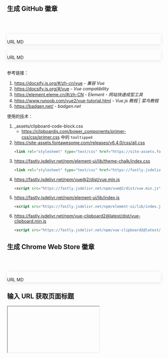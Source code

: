 <script>
  new Vue({
    el: '#app1',
    data: function() {
      return {
        message: "https://github.com/vc-awesome/docs-learning",
        options: [{
          value: 'Badgen',
          label: 'Badgen'
        }, {
          value: 'Shields',
          label: 'Shields'
        }],
        value: "Badgen",
        formInline: {
          user: '',
          region: ''
        },
        alert: {
          type: "warning",
          type_1: "success",
          type_2: "warning",
          title: "https://img.shields.io/badge/preview-some%20parameters%20missing-lightgray",
          title_1: "https://img.shields.io/badge/preview-some%20parameters%20missing-lightgray",
          title_2: "https://img.shields.io/badge/preview-some%20parameters%20missing-lightgray",
        },
        image: {
          src: "https://img.shields.io/badge/preview-some%20parameters%20missing-lightgray",
          src_1: "",
          src_2: "",
        },
        dropdown: {
          disabled: true,
        },
        is_tooltip: false,
        tooltip_class: {
          'tooltipped': true,
          'tooltipped-s': true,
          'tooltipped-no-delay': true,
        },
        button_icon: {
          uncopy: "el-icon-copy-document",
          copied: "el-icon-check",
        },
        command: "",

        // 
        url: "https://element.eleme.cn/",
        
        // 生成
        ext: {
          id: "lmgbdjfoaihhgdphombpgjpaohjfeapp",
          alert: {
            title: "https://img.shields.io/badge/preview-some%20parameters%20missing-lightgray",
            type: "success",
          },
          image: {
            src: "https://img.shields.io/badge/preview-some%20parameters%20missing-lightgray",
          }
        },
      }
    },
    created: function() {
      this.onSubmit();
      this.onSubmitExt();
    },
    methods: {
      handleClick() {
        const _that = this;
        _that.$copyText(_that.image.src).then(function (e) {
          _that.$message({message: 'URL Copied', type: 'success'});
          // console.log(e)
        }, function (e) {
          alert('Can not copy')
          // console.log(e)
        })
      },
      handleCommand(command, url = '') {
        const _that = this;
        if (command == "a") {
          const text = "![GitHub last commit](" + _that.image.src_1 + ")";
          _that.$copyText(text).then(function (e) {
            // _that.$message({message: 'Markdown Copied', type: 'success'});
            // console.log(e)
          }, function (e) {
            alert('Can not copy')
            // console.log(e)
          })
        } else if (command == "aa") {
          const text = "![GitHub last commit](" + _that.image.src_2 + ")";
          _that.$copyText(text).then(function (e) {
            // _that.$message({message: 'Markdown Copied', type: 'success'});
            // console.log(e)
          }, function (e) {
            alert('Can not copy')
            // console.log(e)
          })
        } else if (command == "b") {
          _that.$copyText(_that.message).then(function (e) {
            // _that.$message({message: 'GitHub Copied', type: 'success'});
            // console.log(e)
          }, function (e) {
            alert('Can not copy')
            // console.log(e)
          })
        } else if (command == "c") {
          _that.$copyText(_that.image.src_1).then(function (e) {
            // _that.$message({message: 'URL Copied', type: 'success'});
            // console.log(e)
          }, function (e) {
            alert('Can not copy')
            // console.log(e)
          })
        } else if (command == "cc") {
          _that.$copyText(_that.image.src_2).then(function (e) {
            // _that.$message({message: 'URL Copied', type: 'success'});
            // console.log(e)
          }, function (e) {
            alert('Can not copy')
            // console.log(e)
          })
        } else if (command == "d") {
          _that.$copyText(url).then(function (e) {
            // _that.$message({message: 'URL Copied', type: 'success'});
            // console.log(e)
          }, function (e) {
            alert('Can not copy')
            // console.log(e)
          })
        } else if (command == "copyExtUrl") {
          _that.$copyText(_that.ext.image.src).then(function (e) {
            // _that.$message({message: 'URL Copied', type: 'success'});
          }, function (e) {
            alert('Can not copy')
            // console.log(e)
          })
        } else if (command == "copyExtMd") {
          const text = `![Chrome Web Store](${_that.ext.image.src}) ![Chrome Web Store](https://img.shields.io/chrome-web-store/rating/${_that.ext.id}?style=social)`;
          _that.$copyText(text).then(function (e) {
            // _that.$message({message: 'URL Copied', type: 'success'});
          }, function (e) {
            alert('Can not copy')
            // console.log(e)
          })
        }
        _that.command = command;
        _that.is_tooltip = true;
      },
      onSubmit() {
        const _that = this;
        try {
          const url = new URL(this.message);
          if (this.value == 'Shields') {
            _that.image.src = _that.alert.title = "https://img.shields.io/github/last-commit" + url.pathname +"?color=blue&logo=github&style=flat-square";
          } else {
            _that.image.src = _that.alert.title = "https://flat.badgen.net/github/last-commit" + url.pathname +"?icon=github&color=blue";
            _that.value = "Badgen";
          }
    
          _that.image.src_1 = _that.alert.title_1 = "https://img.shields.io/github/last-commit" + url.pathname +"?color=blue&logo=github&style=flat-square";
          _that.image.src_2 = _that.alert.title_2 = "https://flat.badgen.net/github/last-commit" + url.pathname +"?icon=github&color=blue";
    
          _that.alert.type_1 = "success";
          _that.alert.type_2 = "warning";
          _that.dropdown.disabled = false;
          // console.log(url);
          // console.log('submit!');
        }
        catch(err) {
          _that.alert.type_1 = "error";
          _that.alert.type_2 = "error";
          _that.alert.title_1 = err.message;
          _that.alert.title_2 = err.message;
          _that.image.src = "https://img.shields.io/badge/preview-some%20parameters%20missing-lightgray";
          _that.dropdown.disabled = true;
          // console.log(_that)
          //console.log(err)
          //console.log(err.message)
        }
      },
      onSubmitExt() {
        const _that = this;
        try {
          _that.ext.image.src = _that.ext.alert.title = "https://img.shields.io/chrome-web-store/v/" + _that.ext.id;
          _that.ext.alert.type = "success";
          _that.dropdown.disabled = false;
        }
        catch(err) {
          _that.ext.alert.type = "error";
          _that.ext.alert.title = err.message;
          _that.ext.image.src = "https://img.shields.io/badge/preview-some%20parameters%20missing-lightgray";
          _that.dropdown.disabled = true;
        }
      },
      async getClipboardText() {
        const clipboardItems = await window.navigator.clipboard.read()
        let textHtml, textPlain
        for (const clipboardItem of clipboardItems) {
          for (const type of clipboardItem.types) {
            const item = await clipboardItem.getType(type)
            if (item && item.type === 'text/html') {
              textHtml = await item.text()
            }
            if (item && item.type === 'text/plain') {
              textPlain = await item.text()
            }
          }
        }
        this.message = textPlain;
        // console.log(textPlain)
        this.onSubmit();
        return { textHtml, textPlain }
      },
      async getClipboardText2() {
        const clipboardItems = await window.navigator.clipboard.read()
        let textHtml, textPlain
        for (const clipboardItem of clipboardItems) {
          for (const type of clipboardItem.types) {
            const item = await clipboardItem.getType(type)
            if (item && item.type === 'text/html') {
              textHtml = await item.text()
            }
            if (item && item.type === 'text/plain') {
              textPlain = await item.text()
            }
          }
        }
        this.url = textPlain;
        // console.log(url);
        return { textHtml, textPlain };
      },
      async getClipboardTextExt() {
        const clipboardItems = await window.navigator.clipboard.read()
        let textHtml, textPlain
        for (const clipboardItem of clipboardItems) {
          for (const type of clipboardItem.types) {
            const item = await clipboardItem.getType(type)
            if (item && item.type === 'text/html') {
              textHtml = await item.text()
            }
            if (item && item.type === 'text/plain') {
              textPlain = await item.text()
            }
          }
        }
        this.ext.id = textPlain;
        this.onSubmitExt();
        return { textHtml, textPlain };
      },
    }
  })
</script>

<style>
.el-alert__title{
  word-wrap: break-word;
  word-break: break-all;
}
</style>
<div id="app1">

## 生成 GitHub 徽章

  <output data-lang="output">
    <!-- <el-form :inline="true" :model="formInline" class="demo-form-inline" size="medium">
      <el-form-item label="">
      	<el-input v-model="message" placeholder="请输入内容" clearable autocomplete="on">
          <i class="fa fa-github el-input__icon" slot="prefix"></i> 
        </el-input>
      </el-form-item>
      <el-form-item label="">
        <el-select v-model="value" placeholder="请选择">
          <el-option
            v-for="item in options"
            :key="item.value"
            :label="item.label"
            :value="item.value">
          </el-option>
        </el-select>
      </el-form-item>
      <el-form-item>
        <el-button-group>
          <el-button type="primary" icon="el-icon-search" plain @click="onSubmit"></el-button>
          <el-button type="info" :icon="command=='b' ? button_icon.copied : button_icon.uncopy" plain @click="handleCommand('b')" :class="is_tooltip ? tooltip_class : ''" aria-label="Copied!" @mouseleave.native="is_tooltip = false;command='';"></el-button>
        </el-button-group>
      </el-form-item>
    </el-form> -->
    <el-input v-model="message" placeholder="请输入内容" clearable autocomplete="on" size="medium" @clear="getClipboardText">
      <i class="fa-brands fa-github fa-lg el-input__icon" slot="prefix"></i>
      <div slot="prepend">
        <el-button-group>
          <el-button type="info" :icon="command=='b' ? button_icon.copied : button_icon.uncopy" plain @click="handleCommand('b')" :class="is_tooltip ? tooltip_class : ''" aria-label="Copied!" @mouseleave.native="is_tooltip = false;command='';"></el-button><i class="fa-brands fa-github el-input__icon" slot="prefix"></i>
        </el-button-group>
      </div>
      <el-button slot="append" icon="el-icon-search" type="primary" @click="onSubmit"></el-button>
    </el-input>
    <br/>
    <br/>
    <!-- <el-row type="flex" justify="space-between">
        <el-col :span="18">
          <el-input v-model="message" placeholder="请输入内容" clearable autocomplete="on">
            <i class="fa fa-github el-input__icon" slot="prefix"></i> 
          </el-input>
        </el-col>
        <el-col :span="6" style="text-align: right;">
          <el-button-group>
            <el-button type="primary" icon="el-icon-search" plain @click="onSubmit"></el-button>
            <el-button type="info" :icon="command=='b' ? button_icon.copied : button_icon.uncopy" plain @click="handleCommand('b')" :class="is_tooltip ? tooltip_class : ''" aria-label="Copied!" @mouseleave.native="is_tooltip = false;command='';"></el-button>
          </el-button-group>
        </el-col>
      </el-row> -->
    <el-alert
      :title="message"
      type="info"
      :closable="false"
      show-icon>
    </el-alert>
    <br/>
    <div style="box-shadow: rgba(0, 0, 0, 0.1) 0px 2px 12px 0px;">
      <el-alert :title="alert.title_2" :type="alert.type_2" :closable="false" show-icon></el-alert>
      <el-row type="flex" justify="space-between">
        <el-col :span="24" style="text-align: right;" v-if="!dropdown.disabled">
          <el-image :src="image.src_2"></el-image>
          <br/>
          <el-button-group style="vertical-align: inherit;">
            <el-button type="success" :icon="command=='cc' ? button_icon.copied : button_icon.uncopy" size="mini" plain @click="handleCommand('cc')" :class="is_tooltip ? tooltip_class : ''" aria-label="Copied!" @mouseleave.native="is_tooltip = false;command='';">URL</el-button>
            <el-button type="primary" :icon="command=='aa' ? button_icon.copied : button_icon.uncopy" size="mini" plain @click="handleCommand('aa')" :class="is_tooltip ? tooltip_class : ''" aria-label="Copied!" @mouseleave.native="is_tooltip = false;command='';">MD</el-button>
          </el-button-group>
        </el-col>
      </el-row>
    </div>
    <br/>
    <div style="box-shadow: rgba(0, 0, 0, 0.1) 0px 2px 12px 0px;">
      <el-alert :title="alert.title_1" :type="alert.type_1" :closable="false" show-icon></el-alert>
      <el-row type="flex" justify="space-between">
        <el-col :span="6">
          <!-- <el-tag type="primary" size="small" effect="plain">Badgen</el-tag>
          <br/>
          <br/> -->
        </el-col>
        <el-col :span="18" style="text-align: right;" v-if="!dropdown.disabled">
          <el-image :src="image.src_1"></el-image>
          <br/>
          <el-button-group style="vertical-align: inherit;">
            <el-button type="success" :icon="command=='c' ? button_icon.copied : button_icon.uncopy" size="mini" plain @click="handleCommand('c')" :class="is_tooltip ? tooltip_class : ''" aria-label="Copied!" @mouseleave.native="is_tooltip = false;command='';">URL</el-button>
            <el-button type="primary" :icon="command=='a' ? button_icon.copied : button_icon.uncopy" size="mini" plain @click="handleCommand('a')" :class="is_tooltip ? tooltip_class : ''" aria-label="Copied!" @mouseleave.native="is_tooltip = false;command='';">MD</el-button>
          </el-button-group>
        </el-col>
      </el-row>
    </div>
    <br/>
    <!-- <p>
      <el-dropdown @command="handleCommand" size="medium" split-button type="primary" :disabled="dropdown.disabled" @click="handleClick">
        Copy URL
        <el-dropdown-menu slot="dropdown">
          <el-dropdown-item command="a">Copy Markdown</el-dropdown-item>
        </el-dropdown-menu>
      </el-dropdown>
    </p> -->
  </output>

参考链接：

1. https://docsify.js.org/#/zh-cn/vue - *兼容 Vue*
2. https://docsify.js.org/#/vue - *Vue compatibility*
3. https://element.eleme.cn/#/zh-CN - *Element - 网站快速成型工具*
4. https://www.runoob.com/vue2/vue-tutorial.html - *Vue.js 教程 | 菜鸟教程*
5. https://badgen.net/ - *badgen.net*

使用的技术：

1. _assets/clipboard-code-block.css
    - https://clipboardjs.com/bower_components/primer-css/css/primer.css 中的 `tooltipped`
2. https://site-assets.fontawesome.com/releases/v6.4.0/css/all.css
    ```html
    <link rel="stylesheet" type="text/css" href="https://site-assets.fontawesome.com/releases/v6.4.0/css/all.css">
    ```
3. https://fastly.jsdelivr.net/npm/element-ui/lib/theme-chalk/index.css
    ```html
    <link rel="stylesheet" type="text/css" href="https://fastly.jsdelivr.net/npm/element-ui/lib/theme-chalk/index.css">
    ```
4. https://fastly.jsdelivr.net/npm/vue@2/dist/vue.min.js
    ```html
    <script src="https://fastly.jsdelivr.net/npm/vue@2/dist/vue.min.js"></script>
    ```
5. https://fastly.jsdelivr.net/npm/element-ui/lib/index.js
    ```html
    <script src="https://fastly.jsdelivr.net/npm/element-ui/lib/index.js"></script>
    ```
6. https://fastly.jsdelivr.net/npm/vue-clipboard2@latest/dist/vue-clipboard.min.js
    ```html
    <script src="https://fastly.jsdelivr.net/npm/vue-clipboard2@latest/dist/vue-clipboard.min.js"></script>
    ```


## 生成 Chrome Web Store 徽章

<output data-lang="output">
    <el-input v-model="ext.id" placeholder="请输入内容" clearable autocomplete="on" size="medium" @clear="getClipboardTextExt">
      <i class="fa-regular fa-puzzle-piece el-input__icon" slot="prefix"></i>
      <el-button slot="append" icon="el-icon-search" type="primary" @click="onSubmitExt"></el-button>
    </el-input>
    <br/>
    <br/>
    <el-alert
      :title="ext.id"
      type="info"
      :closable="false"
      show-icon>
    </el-alert>
    <br/>
    <div style="box-shadow: rgba(0, 0, 0, 0.1) 0px 2px 12px 0px;">
      <el-alert :title="ext.alert.title" :type="ext.alert.type" :closable="false" show-icon></el-alert>
      <el-row type="flex" justify="space-between">
        <el-col :span="6">
        </el-col>
        <el-col :span="18" style="text-align: right;" v-if="!dropdown.disabled">
          <el-image :src="ext.image.src"></el-image>
          <br/>
          <el-button-group style="vertical-align: inherit;">
            <el-button type="success" :icon="command=='c' ? button_icon.copied : button_icon.uncopy" size="mini" plain @click="handleCommand('copyExtUrl')" :class="is_tooltip ? tooltip_class : ''" aria-label="Copied!" @mouseleave.native="is_tooltip = false;command='';">URL</el-button>
            <el-button type="primary" :icon="command=='a' ? button_icon.copied : button_icon.uncopy" size="mini" plain @click="handleCommand('copyExtMd')" :class="is_tooltip ? tooltip_class : ''" aria-label="Copied!" @mouseleave.native="is_tooltip = false;command='';">MD</el-button>
          </el-button-group>
        </el-col>
      </el-row>
    </div>
  </output>



## 输入 URL 获取页面标题

  <output data-lang="output">
    <iframe :src="url" id="iframe2"></iframe>
    <el-input v-model="url" placeholder="请输入内容" clearable autocomplete="on" size="medium" @clear="getClipboardText2">
      <div slot="prepend">
        <el-button-group>
          <el-button type="info" :icon="command=='d' ? button_icon.copied : button_icon.uncopy" plain @click="handleCommand('d', 'view-source:' + url)" :class="is_tooltip ? tooltip_class : ''" aria-label="Copied!" @mouseleave.native="is_tooltip = false;command='';"></el-button><i class="fa-brands fa-github el-input__icon" slot="prefix"></i>
        </el-button-group>
      </div>
      <!-- <el-button slot="append" icon="el-icon-search" type="primary" @click="onSubmit2"></el-button> -->
    </el-input>
    <br/>
    <br/>
    <el-alert
      :title="'view-source:' + url"
      type="info"
      :closable="false"
      show-icon>
    </el-alert>
  </output>

</div>
